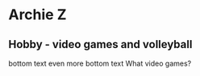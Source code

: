 # Archie Z

## Hobby - video games and volleyball

bottom text
even more bottom text
What video games?